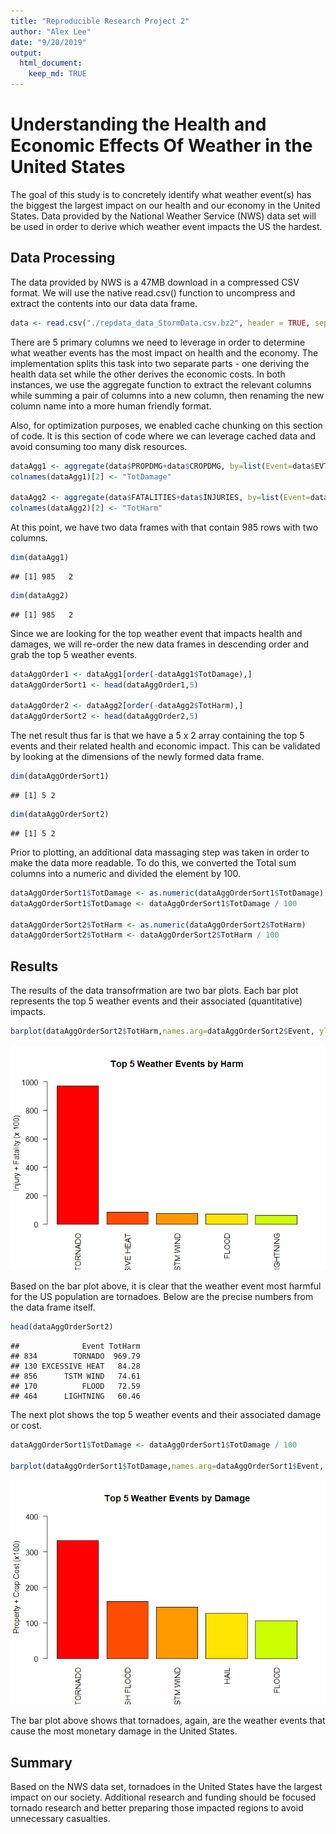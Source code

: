 ```yaml
---
title: "Reproducible Research Project 2"
author: "Alex Lee"
date: "9/20/2019"
output: 
  html_document:
    keep_md: TRUE
---
```





# Understanding the Health and Economic Effects Of Weather in the United States

The goal of this study is to concretely identify what weather event(s) has the biggest the largest impact on our health and our economy in the United States. Data provided by the National Weather Service (NWS) data set will be used in order to derive which weather event impacts the US the hardest. 

## Data Processing

The data provided by NWS is a 47MB download in a compressed CSV format. We will use the native read.csv() function to uncompress and extract the contents into our data data frame.


```r
data <- read.csv("./repdata_data_StormData.csv.bz2", header = TRUE, sep=",")
```

There are 5 primary columns we need to leverage in order to determine what weather events has the most impact on health and the economy. The implementation splits this task into two separate parts - one deriving the health data set while the other derives the economic costs. In both instances, we use the aggregate function to extract the relevant columns while summing a pair of columns into a new column, then renaming the new column name into a more human friendly format. 

Also, for optimization purposes, we enabled cache chunking on this section of code. It is this section of code where we can leverage cached data and avoid consuming too many disk resources.


```r
dataAgg1 <- aggregate(data$PROPDMG+data$CROPDMG, by=list(Event=data$EVTYPE),FUN=sum)
colnames(dataAgg1)[2] <- "TotDamage"

dataAgg2 <- aggregate(data$FATALITIES+data$INJURIES, by=list(Event=data$EVTYPE),FUN=sum)
colnames(dataAgg2)[2] <- "TotHarm"
```

At this point, we have two data frames with that contain 985 rows with two columns. 


```r
dim(dataAgg1)
```

```
## [1] 985   2
```

```r
dim(dataAgg2)
```

```
## [1] 985   2
```

Since we are looking for the top weather event that impacts health and damages, we will re-order the new data frames in descending order and grab the top 5 weather events. 


```r
dataAggOrder1 <- dataAgg1[order(-dataAgg1$TotDamage),]
dataAggOrderSort1 <- head(dataAggOrder1,5)

dataAggOrder2 <- dataAgg2[order(-dataAgg2$TotHarm),]
dataAggOrderSort2 <- head(dataAggOrder2,5)
```
The net result thus far is that we have a 5 x 2 array containing the top 5 events and their related health and economic impact. This can be validated by looking at the dimensions of the newly formed data frame. 


```r
dim(dataAggOrderSort1)
```

```
## [1] 5 2
```

```r
dim(dataAggOrderSort2)
```

```
## [1] 5 2
```

Prior to plotting, an additional data massaging step was taken in order to make the data more readable. To do this, we converted the Total sum columns into a numeric and divided the element by 100. 


```r
dataAggOrderSort1$TotDamage <- as.numeric(dataAggOrderSort1$TotDamage)
dataAggOrderSort1$TotDamage <- dataAggOrderSort1$TotDamage / 100

dataAggOrderSort2$TotHarm <- as.numeric(dataAggOrderSort2$TotHarm)
dataAggOrderSort2$TotHarm <- dataAggOrderSort2$TotHarm / 100
```

## Results

The results of the data transofrmation are two bar plots. Each bar plot represents the top 5 weather events and their associated (quantitative) impacts. 


```r
barplot(dataAggOrderSort2$TotHarm,names.arg=dataAggOrderSort2$Event, ylab="Injury + Fatality (x 100)", las=2, col=rainbow(20), ylim=c(0,1000),main="Top 5 Weather Events by Harm")
```

![](RRProj2_files/figure-html/unnamed-chunk-7-1.png)<!-- -->

Based on the bar plot above, it is clear that the weather event most harmful for the US population are tornadoes. Below are the precise numbers from the data frame itself. 


```r
head(dataAggOrderSort2)
```

```
##              Event TotHarm
## 834        TORNADO  969.79
## 130 EXCESSIVE HEAT   84.28
## 856      TSTM WIND   74.61
## 170          FLOOD   72.59
## 464      LIGHTNING   60.46
```

The next plot shows the top 5 weather events and their associated damage or cost. 


```r
dataAggOrderSort1$TotDamage <- dataAggOrderSort1$TotDamage / 100

barplot(dataAggOrderSort1$TotDamage,names.arg=dataAggOrderSort1$Event, ylab="Property + Crop Cost (x100)", las=2,col=rainbow(20),ylim=c(0,400),main="Top 5 Weather Events by Damage")
```

![](RRProj2_files/figure-html/unnamed-chunk-9-1.png)<!-- -->

The bar plot above shows that tornadoes, again, are the weather events that cause the most monetary damage in the United States. 

## Summary

Based on the NWS data set, tornadoes in the United States have the largest impact on our society. Additional research and funding should be focused tornado research and better preparing those impacted regions to avoid unnecessary casualties. 
